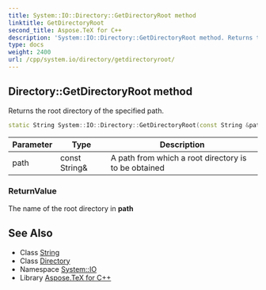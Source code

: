 ```yaml
---
title: System::IO::Directory::GetDirectoryRoot method
linktitle: GetDirectoryRoot
second_title: Aspose.TeX for C++
description: 'System::IO::Directory::GetDirectoryRoot method. Returns the root directory of the specified path in C++.'
type: docs
weight: 2400
url: /cpp/system.io/directory/getdirectoryroot/
---
```

## Directory::GetDirectoryRoot method


Returns the root directory of the specified path.

```cpp
static String System::IO::Directory::GetDirectoryRoot(const String &path)
```


| Parameter | Type | Description |
| --- | --- | --- |
| path | const String\& | A path from which a root directory is to be obtained |

### ReturnValue

The name of the root directory in **path**

## See Also

* Class [String](../../../system/string/)
* Class [Directory](../)
* Namespace [System::IO](../../)
* Library [Aspose.TeX for C++](../../../)
